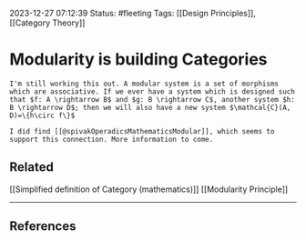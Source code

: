 2023-12-27 07:12:39
Status: #fleeting
Tags: [[Design Principles]], [[Category Theory]]
# Modularity is building Categories

```ad-note
I'm still working this out. A modular system is a set of morphisms which are associative. If we ever have a system which is designed such that $f: A \rightarrow B$ and $g: B \rightarrow C$, another system $h: B \rightarrow D$; then we will also have a new system $\mathcal{C}(A, D)=\{h\circ f\}$

I did find [[@spivakOperadicsMathematicsModular]], which seems to support this connection. More information to come.
```


## Related
[[Simplified definition of Category (mathematics)]] 
[[Modularity Principle]]

---

## References

